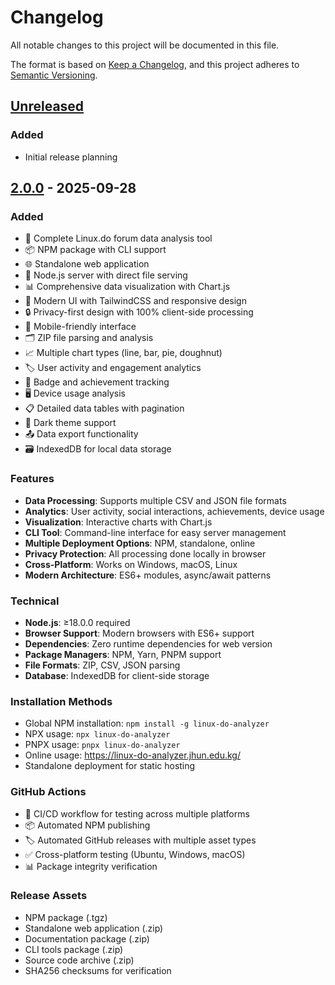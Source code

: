 # Changelog

All notable changes to this project will be documented in this file.

The format is based on [Keep a Changelog](https://keepachangelog.com/en/1.0.0/),
and this project adheres to [Semantic Versioning](https://semver.org/spec/v2.0.0.html).

## [Unreleased]

### Added
- Initial release planning

## [2.0.0] - 2025-09-28

### Added
- 🚀 Complete Linux.do forum data analysis tool
- 📦 NPM package with CLI support
- 🌐 Standalone web application
- 🔧 Node.js server with direct file serving
- 📊 Comprehensive data visualization with Chart.js
- 🎨 Modern UI with TailwindCSS and responsive design
- 🔒 Privacy-first design with 100% client-side processing
- 📱 Mobile-friendly interface
- 🗂️ ZIP file parsing and analysis
- 📈 Multiple chart types (line, bar, pie, doughnut)
- 🏷️ User activity and engagement analytics
- 🎯 Badge and achievement tracking
- 🖥️ Device usage analysis
- 📋 Detailed data tables with pagination
- 🌙 Dark theme support
- 📤 Data export functionality
- 🗃️ IndexedDB for local data storage

### Features
- **Data Processing**: Supports multiple CSV and JSON file formats
- **Analytics**: User activity, social interactions, achievements, device usage
- **Visualization**: Interactive charts with Chart.js
- **CLI Tool**: Command-line interface for easy server management
- **Multiple Deployment Options**: NPM, standalone, online
- **Privacy Protection**: All processing done locally in browser
- **Cross-Platform**: Works on Windows, macOS, Linux
- **Modern Architecture**: ES6+ modules, async/await patterns

### Technical
- **Node.js**: ≥18.0.0 required
- **Browser Support**: Modern browsers with ES6+ support
- **Dependencies**: Zero runtime dependencies for web version
- **Package Managers**: NPM, Yarn, PNPM support
- **File Formats**: ZIP, CSV, JSON parsing
- **Database**: IndexedDB for client-side storage

### Installation Methods
- Global NPM installation: `npm install -g linux-do-analyzer`
- NPX usage: `npx linux-do-analyzer`
- PNPX usage: `pnpx linux-do-analyzer`
- Online usage: https://linux-do-analyzer.jhun.edu.kg/
- Standalone deployment for static hosting

### GitHub Actions
- 🔄 CI/CD workflow for testing across multiple platforms
- 📦 Automated NPM publishing
- 🏷️ Automated GitHub releases with multiple asset types
- ✅ Cross-platform testing (Ubuntu, Windows, macOS)
- 📊 Package integrity verification

### Release Assets
- NPM package (.tgz)
- Standalone web application (.zip)
- Documentation package (.zip)
- CLI tools package (.zip)
- Source code archive (.zip)
- SHA256 checksums for verification

[Unreleased]: https://github.com/dext7r/linux-do-analyzer/compare/v2.0.0...HEAD
[2.0.0]: https://github.com/dext7r/linux-do-analyzer/releases/tag/v2.0.0
